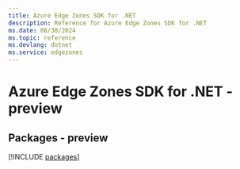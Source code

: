 ```yaml
---
title: Azure Edge Zones SDK for .NET
description: Reference for Azure Edge Zones SDK for .NET
ms.date: 08/30/2024
ms.topic: reference
ms.devlang: dotnet
ms.service: edgezones
---
```

# Azure Edge Zones SDK for .NET - preview
## Packages - preview
[!INCLUDE [packages](edge-zones-index.md)]